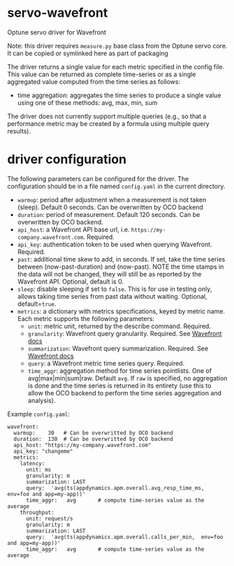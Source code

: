 # servo-wavefront
Optune servo driver for Wavefront

Note: this driver requires `measure.py` base class from the Optune servo core. It can be copied or symlinked here as part of packaging

The driver returns a single value for each metric specified in the config file. This value can be returned as complete time-series or as a single aggregated value computed from the time series as follows:

* time aggregation:  aggregates the time series to produce a single value using one of these methods:  avg, max, min, sum

The driver does not currently support multiple queries (e.g., so that a performance metric may be created by a formula using multiple query results).

# driver configuration

The following parameters can be configured for the driver. The configuration should be in a file named `config.yaml` in the current directory.

* `warmup`:  period after adjustment when a measurement is not taken (sleep). Default 0 seconds. Can be overwritten by OCO backend
* `duration`:  period of measurement.  Default 120 seconds. Can be overwritten by OCO backend.
* `api_host`: a Wavefront API base url, i.e. `https://my-company.wavefront.com`. Required.
* `api_key`: authentication token to be used when querying Wavefront. Required.
* `past`: additional time skew to add, in seconds. If set, take the time series between (now-past-duration) and (now-past). NOTE the time stamps in the data will not be changed, they will still be as reported by the Wavefront API. Optional, default is 0.
* `sleep`: disable sleeping if set to `false`. This is for use in testing only, allows taking time series from past data without waiting. Optional, default=`true`.
* `metrics`: a dictionary with metrics specifications, keyed by metric name. Each metric supports the following parameters:
    * `unit`: metric unit, returned by the describe command. Required.
    * `granularity`: Wavefront query granularity. Required. See [Wavefront docs](https://github.com/wavefrontHQ/python-client/blob/master/docs/QueryApi.md#query_api)
    * `summarization`: Wavefront query summarization. Required. See [Wavefront docs](https://github.com/wavefrontHQ/python-client/blob/master/docs/QueryApi.md#query_api)
    * `query`: a Wavefront metric time series query. Required.
    * `time_aggr`:  aggregation method for time series pointlists. One of avg|max|min|sum|raw.  Default `avg`. If `raw` is specified, no aggregation is done and the time series is returned in its entirety (use this to allow the OCO backend to perform the time series aggregation and analysis).

Example `config.yaml`:

```
wavefront:
  warmup:    30   # Can be overwritted by OCO backend
  duration:  130  # Can be overwritted by OCO backend
  api_host: "https://my-company.wavefront.com"
  api_key: "changeme"
  metrics:
    latency:
      unit: ms
      granularity: m
      summarization: LAST
      query:  'avg(ts(appdynamics.apm.overall.avg_resp_time_ms, env=foo and app=my-app))'
      time_aggr:   avg       # compute time-series value as the average
    throughput:
      unit: request/s
      granularity: m
      summarization: LAST
      query:  'avg(ts(appdynamics.apm.overall.calls_per_min,  env=foo and app=my-app))'
      time_aggr:   avg       # compute time-series value as the average

```

